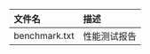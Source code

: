 |文件名                                  |描述|
|:-----                                  |:----|
|benchmark.txt                           |性能测试报告|